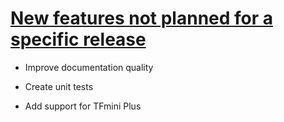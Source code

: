 # <u>New features not planned for a specific release</u>

* Improve documentation quality

* Create unit tests

* Add support for TFmini Plus
